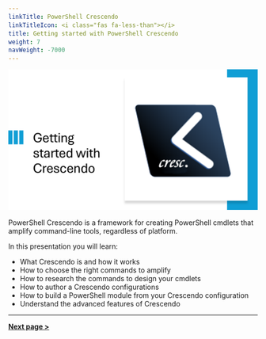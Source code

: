 ```yaml
---
linkTitle: PowerShell Crescendo
linkTitleIcon: <i class="fas fa-less-than"></i>
title: Getting started with PowerShell Crescendo
weight: 7
navWeight: -7000
---
```

<!-- markdownlint-disable MD041 -->
![Getting started with PowerShell Crescendo][02]

PowerShell Crescendo is a framework for creating PowerShell cmdlets that amplify command-line tools,
regardless of platform.

In this presentation you will learn:

- What Crescendo is and how it works
- How to choose the right commands to amplify
- How to research the commands to design your cmdlets
- How to author a Crescendo configurations
- How to build a PowerShell module from your Crescendo configuration
- Understand the advanced features of Crescendo

---

[**Next page &gt;**](./slide02)

<!-- link references -->
[02]: crescendo.png
